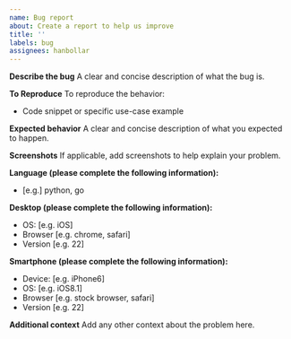 ```yaml
---
name: Bug report
about: Create a report to help us improve
title: ''
labels: bug
assignees: hanbollar
---
```


**Describe the bug**
A clear and concise description of what the bug is.

**To Reproduce**
To reproduce the behavior:
- Code snippet or specific use-case example

**Expected behavior**
A clear and concise description of what you expected to happen.

**Screenshots**
If applicable, add screenshots to help explain your problem.

**Language (please complete the following information):**
 - [e.g.] python, go

**Desktop (please complete the following information):**
 - OS: [e.g. iOS]
 - Browser [e.g. chrome, safari]
 - Version [e.g. 22]

**Smartphone (please complete the following information):**
 - Device: [e.g. iPhone6]
 - OS: [e.g. iOS8.1]
 - Browser [e.g. stock browser, safari]
 - Version [e.g. 22]

**Additional context**
Add any other context about the problem here.
